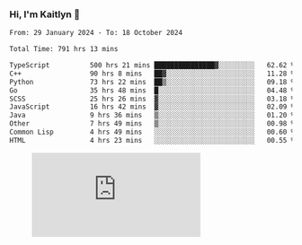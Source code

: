 ### Hi, I'm Kaitlyn 👋
<!--START_SECTION:waka-->

```txt
From: 29 January 2024 - To: 18 October 2024

Total Time: 791 hrs 13 mins

TypeScript          500 hrs 21 mins ███████████████▓░░░░░░░░░   62.62 %
C++                 90 hrs 8 mins   ██▓░░░░░░░░░░░░░░░░░░░░░░   11.28 %
Python              73 hrs 22 mins  ██▒░░░░░░░░░░░░░░░░░░░░░░   09.18 %
Go                  35 hrs 48 mins  █░░░░░░░░░░░░░░░░░░░░░░░░   04.48 %
SCSS                25 hrs 26 mins  ▓░░░░░░░░░░░░░░░░░░░░░░░░   03.18 %
JavaScript          16 hrs 42 mins  ▓░░░░░░░░░░░░░░░░░░░░░░░░   02.09 %
Java                9 hrs 36 mins   ▒░░░░░░░░░░░░░░░░░░░░░░░░   01.20 %
Other               7 hrs 49 mins   ▒░░░░░░░░░░░░░░░░░░░░░░░░   00.98 %
Common Lisp         4 hrs 49 mins   ░░░░░░░░░░░░░░░░░░░░░░░░░   00.60 %
HTML                4 hrs 23 mins   ░░░░░░░░░░░░░░░░░░░░░░░░░   00.55 %
```

<!--END_SECTION:waka-->

<figure><embed src="https://wakatime.com/share/@018d58bc-3d22-46c9-b2d7-4ed36fb8172d/243b5d9b-77cd-4133-89ff-dcc8f225fa18.svg"></embed></figure>
